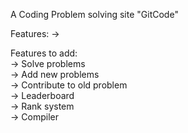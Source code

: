 A Coding Problem solving site "GitCode"


Features:
->


Features to add:  
-> Solve problems  
-> Add new problems  
-> Contribute to old problem  
-> Leaderboard  
-> Rank system  
-> Compiler  
